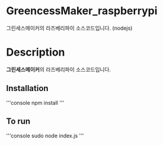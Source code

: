 # GreencessMaker_raspberrypi
그린세스메이커의 라즈베리파이 소스코드입니다. (nodejs)

# Description
**그린세스메이커**의 라즈베리파이 소스코드입니다.

## Installation

'''console
npm install
'''

## To run

'''console
sudo node index.js
'''